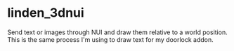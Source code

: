 # linden_3dnui

Send text or images through NUI and draw them relative to a world position. This is the same process I'm using to draw text for my doorlock addon.
